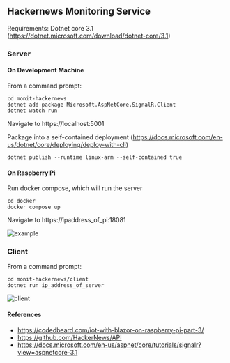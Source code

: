 ## Hackernews Monitoring Service

Requirements: Dotnet core 3.1 (https://dotnet.microsoft.com/download/dotnet-core/3.1)

### Server
#### On Development Machine
From a command prompt:

```
cd monit-hackernews
dotnet add package Microsoft.AspNetCore.SignalR.Client
dotnet watch run
```

Navigate to https://localhost:5001

Package into a self-contained deployment (https://docs.microsoft.com/en-us/dotnet/core/deploying/deploy-with-cli)
```
dotnet publish --runtime linux-arm --self-contained true
```

#### On Raspberry Pi

Run docker compose, which will run the server
```
cd docker
docker compose up
```

Navigate to https://ipaddress_of_pi:18081

![example](example.png)

### Client

From a command prompt:

```
cd monit-hackernews/client
dotnet run ip_address_of_server
```
![client](client.png)

#### References
- https://codedbeard.com/iot-with-blazor-on-raspberry-pi-part-3/
- https://github.com/HackerNews/API
- https://docs.microsoft.com/en-us/aspnet/core/tutorials/signalr?view=aspnetcore-3.1

